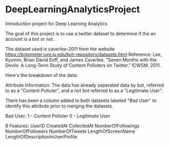 # DeepLearningAnalyticsProject
Introduction project for Deep Learning Analytics

The goal of this project is to use a twitter dataset to determine if the an account is a bot or not. 

The dataset used is caverlee-2011 from the website https://botometer.iuni.iu.edu/bot-repository/datasets.html 
Reference: Lee, Kyumin, Brian David Eoff, and James Caverlee. "Seven Months with the Devils: A Long-Term Study of Content Polluters on Twitter." ICWSM. 2011.

Here's the breakdown of the data:

Attribute Information:
The data has already seperated data by bot, referred to as a "Content Polluter", and a not bot referred to as a "Legitimate User".

There has been a column added to both datasets labeled "Bad User" to identify this attribute prior to merging the datasets.

Bad User:
1 - Content Polluter
0 - Legitimate User

8 Features:
UserID
CreatedAt
CollectedAt
NumberOfFollowings
NumberOfFollowers
NumberOfTweets
LengthOfScreenName
LengthOfDescriptionInUserProfile